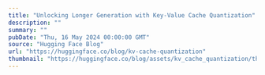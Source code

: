 ```yaml
---
title: "Unlocking Longer Generation with Key-Value Cache Quantization"
description: ""
summary: ""
pubDate: "Thu, 16 May 2024 00:00:00 GMT"
source: "Hugging Face Blog"
url: "https://huggingface.co/blog/kv-cache-quantization"
thumbnail: "https://huggingface.co/blog/assets/kv_cache_quantization/thumbnail.png"
---
```


